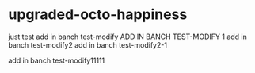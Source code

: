 # upgraded-octo-happiness
just test
add in banch test-modify
ADD IN BANCH TEST-MODIFY 1
add in banch test-modify2
add in banch test-modify2-1

add in banch test-modify11111
